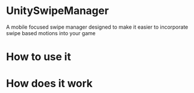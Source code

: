 # UnitySwipeManager
A mobile focused swipe manager designed to make it easier to incorporate swipe based motions into your game

# How to use it

# How does it work 

